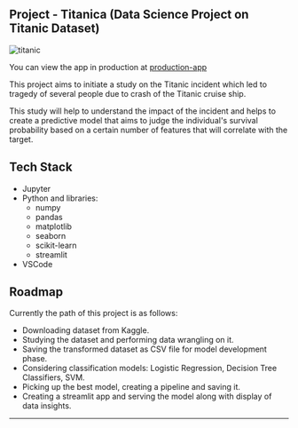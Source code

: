 ## Project - Titanica (Data Science Project on Titanic Dataset)

![titanic](https://pngimg.com/uploads/titanic/titanic_PNG34.png)

You can view the app in production at [production-app](https://aayush-1333-project-titanica.streamlit.app)

This project aims to initiate a study on the Titanic incident which led to tragedy of several people due to crash of the Titanic cruise ship.

This study will help to understand the impact of the incident and helps to create a predictive model that aims to judge the individual's survival probability based on a certain number of features that will correlate with the target.

## Tech Stack
- Jupyter
- Python and libraries:
    - numpy
    - pandas
    - matplotlib
    - seaborn
    - scikit-learn
    - streamlit
- VSCode

## Roadmap
Currently the path of this project is as follows:

- Downloading dataset from Kaggle.
- Studying the dataset and performing data wrangling on it.
- Saving the transformed dataset as CSV file for model development phase.
- Considering classification models: Logistic Regression, Decision Tree Classifiers, SVM.
- Picking up the best model, creating a pipeline and saving it.
- Creating a streamlit app and serving the model along with display of data insights.

---
